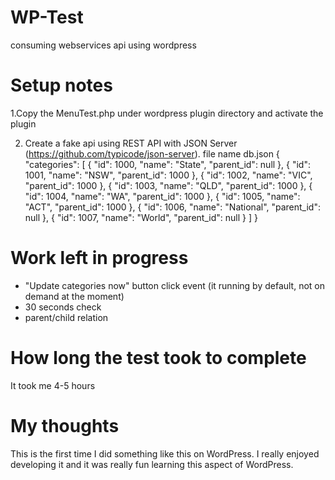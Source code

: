 # WP-Test
consuming webservices api using wordpress

# Setup notes 
1.Copy the MenuTest.php under wordpress plugin directory and activate the plugin

2. Create a fake api using REST API with JSON Server (https://github.com/typicode/json-server).
file name db.json 
{
  "categories": [
    {
      "id": 1000,
      "name": "State",
      "parent_id": null
    },
    {
      "id": 1001,
      "name": "NSW",
      "parent_id": 1000
    },
    {
      "id": 1002,
      "name": "VIC",
      "parent_id": 1000
    },
    {
      "id": 1003,
      "name": "QLD",
      "parent_id": 1000
    },
    {
      "id": 1004,
      "name": "WA",
      "parent_id": 1000
    },
    {
      "id": 1005,
      "name": "ACT",
      "parent_id": 1000
    },
    {
      "id": 1006,
      "name": "National",
      "parent_id": null
    },
    {
      "id": 1007,
      "name": "World",
      "parent_id": null
    }
  ]
}


# Work left in progress
- "Update categories now" button click event (it running by default, not on demand at the moment)
- 30 seconds check
- parent/child relation 

# How long the test took to complete
It took me 4-5 hours

# My thoughts
This is the first time I did something like this on WordPress. I really enjoyed developing it and it was really fun learning this aspect of WordPress.


